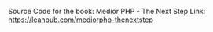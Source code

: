 Source Code for the book: Medior PHP - The Next Step
Link: https://leanpub.com/mediorphp-thenextstep